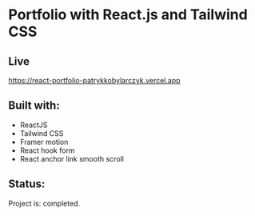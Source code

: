 # Portfolio with React.js and Tailwind CSS

## Live
https://react-portfolio-patrykkobylarczyk.vercel.app

## Built with: 

- ReactJS
- Tailwind CSS
- Framer motion
- React hook form
- React anchor link smooth scroll

## Status:

Project is: completed.

